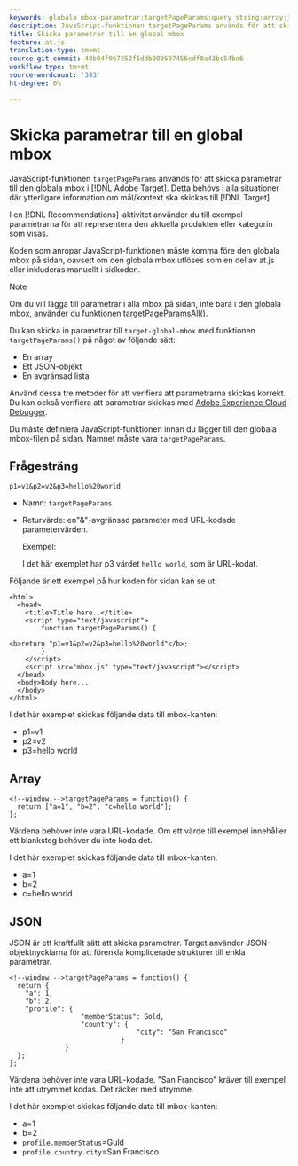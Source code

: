 ```yaml
---
keywords: globala mbox-parametrar;targetPageParams;query string;array;json;dtm;dynamic tag management
description: JavaScript-funktionen targetPageParams används för att skicka parametrar till den globala mbox-filen. Detta är nödvändigt i alla situationer där ytterligare information om målinriktning/sammanhang ska skickas till Adobe Target.
title: Skicka parametrar till en global mbox
feature: at.js
translation-type: tm+mt
source-git-commit: 48b94f967252f5ddb009597456edf0a43bc54ba6
workflow-type: tm+mt
source-wordcount: '393'
ht-degree: 0%

---
```



# Skicka parametrar till en global mbox

JavaScript-funktionen `targetPageParams` används för att skicka parametrar till den globala mbox i [!DNL Adobe Target]. Detta behövs i alla situationer där ytterligare information om mål/kontext ska skickas till [!DNL Target].

I en [!DNL Recommendations]-aktivitet använder du till exempel parametrarna för att representera den aktuella produkten eller kategorin som visas.

Koden som anropar JavaScript-funktionen måste komma före den globala mbox på sidan, oavsett om den globala mbox utlöses som en del av at.js eller inkluderas manuellt i sidkoden.

>[!NOTE]
>
>Om du vill lägga till parametrar i alla mbox på sidan, inte bara i den globala mbox, använder du funktionen [targetPageParamsAll()](/help/c-implementing-target/c-implementing-target-for-client-side-web/targetpageparamsall.md).

Du kan skicka in parametrar till `target-global-mbox` med funktionen `targetPageParams()` på något av följande sätt:

* En array
* Ett JSON-objekt
* En avgränsad lista

Använd dessa tre metoder för att verifiera att parametrarna skickas korrekt. Du kan också verifiera att parametrar skickas med [Adobe Experience Cloud Debugger](https://experienceleague.adobe.com/docs/debugger/using/experience-cloud-debugger.html).

Du måste definiera JavaScript-funktionen innan du lägger till den globala mbox-filen på sidan. Namnet måste vara `targetPageParams`.

## Frågesträng

```
p1=v1&p2=v2&p3=hello%20world
```

* Namn: `targetPageParams`
* Returvärde: en&quot;&amp;&quot;-avgränsad parameter med URL-kodade parametervärden.

   Exempel:

   I det här exemplet har p3 värdet `hello world`, som är URL-kodat.

Följande är ett exempel på hur koden för sidan kan se ut:

```
<html> 
  <head> 
    <title>Title here..</title> 
    <script type="text/javascript"> 
        function targetPageParams() { 
           
<b>return "p1=v1&p2=v2&p3=hello%20world"</b>; 
        } 
    </script> 
    <script src="mbox.js" type="text/javascript"></script> 
  </head> 
  <body>Body here... 
  </body> 
</html>
```

I det här exemplet skickas följande data till mbox-kanten:

* p1=v1
* p2=v2
* p3=hello world

## Array

```
<!--window.-->targetPageParams = function() { 
  return ["a=1", "b=2", "c=hello world"]; 
}; 
```

Värdena behöver inte vara URL-kodade. Om ett värde till exempel innehåller ett blanksteg behöver du inte koda det.

I det här exemplet skickas följande data till mbox-kanten:

* a=1
* b=2
* c=hello world

## JSON

JSON är ett kraftfullt sätt att skicka parametrar. Target använder JSON-objektnycklarna för att förenkla komplicerade strukturer till enkla parametrar.

```
<!--window.-->targetPageParams = function() { 
  return { 
    "a": 1, 
    "b": 2, 
    "profile": { 
                  "memberStatus": Gold, 
                  "country": { 
                                "city": "San Francisco" 
                            } 
              } 
  }; 
}; 
```

Värdena behöver inte vara URL-kodade. &quot;San Francisco&quot; kräver till exempel inte att utrymmet kodas. Det räcker med utrymme.

I det här exemplet skickas följande data till mbox-kanten:

* a=1
* b=2
* `profile.memberStatus`=Guld
* `profile.country.city`=San Francisco
